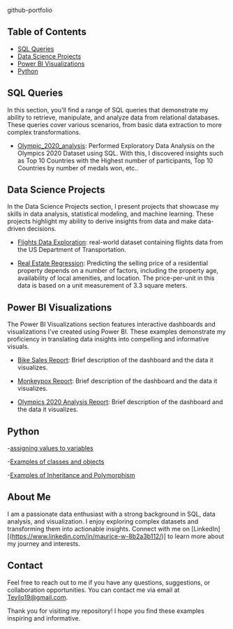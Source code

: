 github-portfolio

## Table of Contents

- [SQL Queries](#sql-queries)
- [Data Science Projects](#data-science-projects)
- [Power BI Visualizations](#power-bi-visualizations)
- [Python](#python)

## SQL Queries

In this section, you'll find a range of SQL queries that demonstrate my ability to retrieve, manipulate, and analyze data from relational databases. These queries cover various scenarios, from basic data extraction to more complex transformations.

- [Olympic_2020_analysis](https://github.com/mauricewhitt/github-portfolio/blob/main/Olympics_2020_analysis.sql): Performed Exploratory Data Analysis on the Olympics 2020 Dataset using SQL. With this, I discovered insights such as Top 10 Countries with the Highest number of participants, Top 10 Countries by number of medals won, etc..


## Data Science Projects

In the Data Science Projects section, I present projects that showcase my skills in data analysis, statistical modeling, and machine learning. These projects highlight my ability to derive insights from data and make data-driven decisions.

- [Flights Data Exploration](https://github.com/mauricewhitt/github-portfolio/blob/main/Flights%20Data%20Exploration.ipynb): real-world dataset containing flights data from the US Department of Transportation.

- [Real Estate Regression](https://github.com/mauricewhitt/github-portfolio/blob/main/Real%20Estate%20Regression.ipynb): Predicting the selling price of a residential property depends on a number of factors, including the property age, availability of local amenities, and location. The price-per-unit in this data is based on a unit measurement of 3.3 square meters.


## Power BI Visualizations

The Power BI Visualizations section features interactive dashboards and visualizations I've created using Power BI. These examples demonstrate my proficiency in translating data insights into compelling and informative visuals.

- [Bike Sales Report](https://github.com/mauricewhitt/github-portfolio/blob/main/Bike%20Sales%20Report.pdf): Brief description of the dashboard and the data it visualizes.

- [Monkeypox Report](https://github.com/mauricewhitt/github-portfolio/blob/main/Monkeypox2.pdf): Brief description of the dashboard and the data it visualizes.
  
- [Olympics 2020 Analysis Report](https://github.com/mauricewhitt/github-portfolio/blob/main/Olympics%202020%20Analysis.pdf): Brief description of the dashboard and the data it visualizes.

## Python

-[assigning values to variables](https://github.com/mauricewhitt/github-portfolio/blob/main/%23%20assigning%20values%20to%20variables.py)

-[Examples of classes and objects](https://github.com/mauricewhitt/github-portfolio/blob/main/%23%20Examples%20of%20classes%20and%20objects.py)

-[Examples of Inheritance and Polymorphism](https://github.com/mauricewhitt/github-portfolio/blob/main/%23%20Examples%20of%20Inheritance%20and%20Polymorphism.py)

## About Me

I am a passionate data enthusiast with a strong background in SQL, data analysis, and visualization. I enjoy exploring complex datasets and transforming them into actionable insights. Connect with me on [LinkedIn][(https://www.linkedin.com/in/maurice-w-8b2a3b112/)] to learn more about my journey and interests.

## Contact

Feel free to reach out to me if you have any questions, suggestions, or collaboration opportunities. You can contact me via email at [Teyilo19@gmail.com](mailto:your.email@example.com).

Thank you for visiting my repository! I hope you find these examples inspiring and informative.
